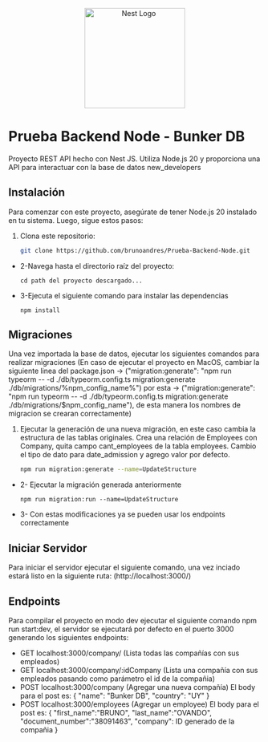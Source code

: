 <p align="center">
  <a href="http://nestjs.com/" target="blank"><img src="https://nestjs.com/img/logo-small.svg" width="200" alt="Nest Logo" /></a>
</p>

# Prueba Backend Node - Bunker DB

Proyecto REST API hecho con Nest JS. Utiliza Node.js 20 y proporciona una API para interactuar con la base de datos new_developers

## Instalación

Para comenzar con este proyecto, asegúrate de tener Node.js 20 instalado en tu sistema. Luego, sigue estos pasos:

1. Clona este repositorio:

   ```bash
   git clone https://github.com/brunoandres/Prueba-Backend-Node.git

- 2-Navega hasta el directorio raíz del proyecto:

  ```shell
  cd path del proyecto descargado...
- 3-Ejecuta el siguiente comando para instalar las dependencias

  ```shell
  npm install

## Migraciones

Una vez importada la base de datos, ejecutar los siguientes comandos para realizar migraciones
(En caso de ejecutar el proyecto en MacOS, cambiar la siguiente linea del package.json 
-> ("migration:generate": "npm run typeorm -- -d ./db/typeorm.config.ts migration:generate ./db/migrations/%npm_config_name%")
por esta -> ("migration:generate": "npm run typeorm -- -d ./db/typeorm.config.ts migration:generate ./db/migrations/$npm_config_name"), de esta manera los nombres de migracion se crearan correctamente)

1. Ejecutar la generación de una nueva migración, en este caso cambia la estructura de las tablas originales. Crea una relación de Employees con Company, quita campo cant_employees de la tabla employees. Cambio el tipo de dato para date_admission y agrego valor por defecto.

   ```bash
   npm run migration:generate --name=UpdateStructure

- 2- Ejecutar la migración generada anteriormente

  ```shell
  npm run migration:run --name=UpdateStructure
- 3- Con estas modificaciones ya se pueden usar los endpoints correctamente

## Iniciar Servidor

Para iniciar el servidor ejecutar el siguiente comando, una vez inciado estará listo en la siguiente ruta: (http://localhost:3000/)


## Endpoints

Para compilar el proyecto en modo dev ejecutar el siguiente comando npm run start:dev, el servidor se ejecutará por defecto en el puerto 3000
generando los siguientes endpoints:
- GET localhost:3000/company/ (Lista todas las compañías con sus empleados)
- GET localhost:3000/company/:idCompany (Lista una compañía con sus empleados pasando como parámetro el id de la compañia) 
- POST localhost:3000/company (Agregar una nueva compañía)
  El body para el post es: {
    "name": "Bunker DB",
    "country": "UY"
  }
- POST localhost:3000/employees (Agregar un employee)
  El body para el post es: {
    "first_name":"BRUNO",
    "last_name":"OVANDO",
    "document_number":"38091463",
    "company": ID generado de la compañia
}
